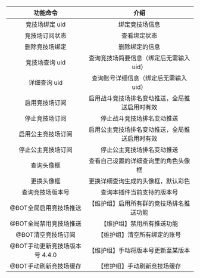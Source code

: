 |         功能命令         |           介绍            |
|:--------------------:|:-----------------------:|
|      竞技场绑定 uid       |         绑定竞技场信息         |
|       竞技场订阅状态        |         查看绑定状态          |
|       删除竞技场绑定        |         删除绑定的信息         |
|      竞技场查询 uid       |  查询竞技场简要信息（绑定后无需输入uid）  |
|       详细查询 uid       |  查询账号详细信息（绑定后无需输入uid）   |
|       启用竞技场订阅        | 启用战斗竞技场排名变动推送，全局推送启用时有效 |
|       停止竞技场订阅        |      停止战斗竞技场排名变动推送      |
|      启用公主竞技场订阅       | 启用公主竞技场排名变动推送，全局推送启用时有效 |
|      停止公主竞技场订阅       |      停止公主竞技场排名变动推送      |
|        查询头像框         |   查看自己设置的详细查询里的角色头像框    |
|        更换头像框         |    更换详细查询生成的头像框，默认彩色    |
|       查询竞技场版本号       |      查询本插件当前支持的版本号      |
|    @BOT全局启用竞技场推送     |  【维护组】启用所有群的竞技场排名推送功能   |
|    @BOT全局禁用竞技场推送     |      【维护组】禁用所有推送功能      |
|     @BOT清空竞技场订阅      |     【维护组】清空所有绑定的账号      |
| @BOT手动更新竞技场版本号 4.4.0 |    【维护组】手动将版本号更新至某版本    |
|    @BOT手动刷新竞技场缓存     |     【维护组】手动刷新竞技场缓存      |